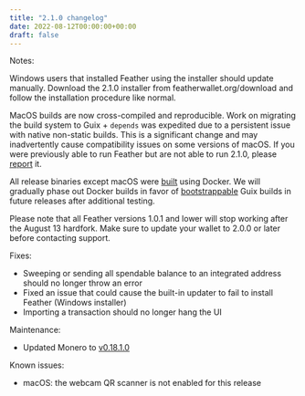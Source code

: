 ```yaml
---
title: "2.1.0 changelog"
date: 2022-08-12T00:00:00+00:00
draft: false
---
```


Notes:

Windows users that installed Feather using the installer should update manually. Download the 2.1.0 installer from featherwallet.org/download and follow the installation procedure like normal.

MacOS builds are now cross-compiled and reproducible. Work on migrating the build system to Guix + `depends` was expedited due to a persistent issue with native non-static builds. This is a significant change and may inadvertently cause compatibility issues on some versions of macOS. If you were previously able to run Feather but are not able to run 2.1.0, please [report](https://docs.featherwallet.org/guides/report-an-issue) it. 

All release binaries except macOS were [built](https://github.com/feather-wallet/feather/blob/master/BUILDING.md) using Docker. We will gradually phase out Docker builds in favor of [bootstrappable](https://www.youtube.com/watch?v=I2iShmUTEl8) Guix builds in future releases after additional testing.

Please note that all Feather versions 1.0.1 and lower will stop working after the August 13 hardfork. Make sure to update your wallet to 2.0.0 or later before contacting support.

Fixes:
- Sweeping or sending all spendable balance to an integrated address should no longer throw an error
- Fixed an issue that could cause the built-in updater to fail to install Feather (Windows installer)
- Importing a transaction should no longer hang the UI

Maintenance:
- Updated Monero to [v0.18.1.0](https://www.getmonero.org/2022/08/11/monero-0.18.1.0-released.html)

Known issues:
- macOS: the webcam QR scanner is not enabled for this release